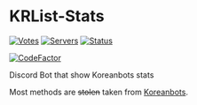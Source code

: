 # KRList-Stats

[![Votes](https://koreanbots.dev/api/widget/bots/votes/856935856617816124.svg?style=classic)](https://koreanbots.dev/bots/856935856617816124)
[![Servers](https://koreanbots.dev/api/widget/bots/servers/856935856617816124.svg?style=classic)](https://koreanbots.dev/bots/856935856617816124)
[![Status](https://koreanbots.dev/api/widget/bots/status/856935856617816124.svg?style=classic)](https://koreanbots.dev/bots/856935856617816124)

[![CodeFactor](https://www.codefactor.io/repository/github/despenser08/krlist-stats/badge)](https://www.codefactor.io/repository/github/despenser08/krlist-stats)

Discord Bot that show Koreanbots stats

Most methods are ~~stolen~~ taken from [Koreanbots](https://github.com/koreanbots/core).
